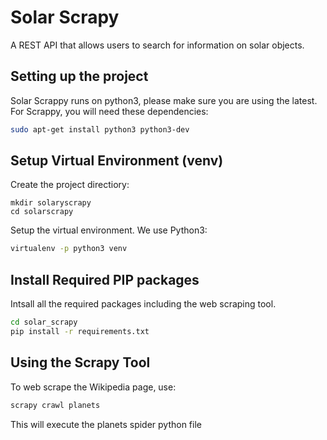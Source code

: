 Solar Scrapy
===============
A REST API that allows users to search for information on solar objects.

Setting up the project
-----------------------
Solar Scrappy runs on python3, please make sure you are using the latest.
For Scrappy, you will need these dependencies:
```bash
sudo apt-get install python3 python3-dev
```

Setup Virtual Environment (venv)
----------------------------------
Create the project directiory:
```bach
mkdir solaryscrapy
cd solarscrapy
```

Setup the virtual environment. We use Python3:
```bash
virtualenv -p python3 venv
```

Install Required PIP packages
----------------
Intsall all the required packages including the web scraping tool.
```bash
cd solar_scrapy
pip install -r requirements.txt
```

Using the Scrapy Tool
-----------------------
To web scrape the Wikipedia page, use:
```bash
scrapy crawl planets
```
This will execute the planets spider python file
